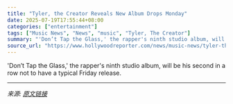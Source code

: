 ```yaml
---
title: "Tyler, the Creator Reveals New Album Drops Monday"
date: 2025-07-19T17:55:44+08:00
categories: ["entertainment"]
tags: ["Music News", "News", "music", "Tyler, The Creator"]
summary: "'Don’t Tap the Glass,' the rapper's ninth studio album, will be his second in a row not to have a typical Friday release."
source_url: "https://www.hollywoodreporter.com/news/music-news/tyler-the-creator-new-album-releases-monday-1236323817/"
---
```


'Don’t Tap the Glass,' the rapper's ninth studio album, will be his second in a row not to have a typical Friday release.

---

*来源: [原文链接](https://www.hollywoodreporter.com/news/music-news/tyler-the-creator-new-album-releases-monday-1236323817/)*

